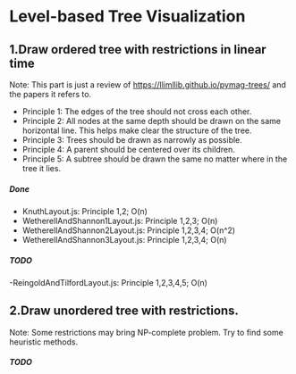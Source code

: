 # Level-based Tree Visualization




## 1.Draw ordered tree with restrictions in linear time

Note: This part is just a review of https://llimllib.github.io/pymag-trees/ and the papers it refers to.


- Principle 1: The edges of the tree should not cross each other.
- Principle 2: All nodes at the same depth should be drawn on the same horizontal line. This helps make clear the structure of the tree.
- Principle 3: Trees should be drawn as narrowly as possible.
- Principle 4: A parent should be centered over its children.
- Principle 5: A subtree should be drawn the same no matter where in the tree it lies.


##### Done
* KnuthLayout.js: Principle 1,2; O(n)
* WetherellAndShannon1Layout.js: Principle 1,2,3; O(n)
* WetherellAndShannon2Layout.js: Principle 1,2,3,4; O(n^2)
* WetherellAndShannon3Layout.js: Principle 1,2,3,4; O(n)
##### TODO
-ReingoldAndTilfordLayout.js: Principle 1,2,3,4,5; O(n)





## 2.Draw unordered tree with restrictions.

Note: Some restrictions may bring NP-complete problem. Try to find some heuristic methods.

##### TODO
